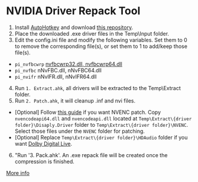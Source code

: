 # NVIDIA Driver Repack Tool

 1. Install [AutoHotkey](https://www.autohotkey.com/download/ahk-v2.exe) and download [this repository](https://github.com/alanfox2000software/NVRepackTool/archive/refs/heads/main.zip).
 2. Place the downloaded .exe driver files in the Temp\Input folder.
 3. Edit the config.ini file and modify the following variables. Set them to 0 to remove the corresponding file(s), or set them to 1 to add/keep those file(s).
   - `pi_nvfbcwrp` [nvfbcwrp32.dll, nvfbcwrp64.dll](https://github.com/keylase/nvidia-patch/tree/master/win/nvfbcwrp)
   - `pi_nvfbc` nNvFBC.dll, nNvFBC64.dll
   - `pi_nvifr` nNvIFR.dll, nNvIFR64.dll
 4. Run `1. Extract.ahk`, all drivers will be extracted to the Temp\Extract folder.
 5. Run `2. Patch.ahk`, it will cleanup .inf and nvi files.
   - [Optional] Follow [this guide](https://github.com/keylase/nvidia-patch/tree/master/win) if you want NVENC patch. Copy `nvencodeapi64.dll` and `nvencodeapi.dll` located at `Temp\Extract\{driver folder}\Disaply.Driver` folder to `Temp\Extract\{driver folder}\NVENC`. Select those files under the `NVENC` folder for patching.
   - [Optional] Replace `Temp\Extract\{driver folder}\HDAudio` folder if you want [Dolby Digital Live](https://github.com/alanfox2000software/NVRepackTool/tree/ddl/hdaudio).
 6. "Run '3. Pack.ahk'. An .exe repack file will be created once the compression is finished.

[More info](https://puresoftapps-nvidia.blogspot.com/)
